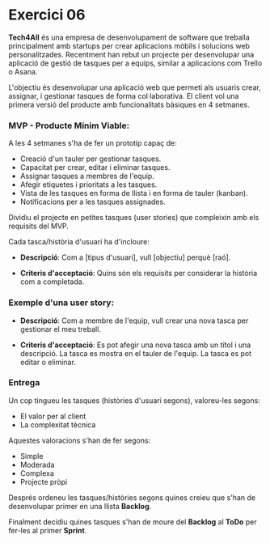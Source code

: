 # Exercici 06

**Tech4All** és una empresa de desenvolupament de software que treballa principalment amb startups per crear aplicacions mòbils i solucions web personalitzades. Recentment han rebut un projecte per desenvolupar una aplicació de gestió de tasques per a equips, similar a aplicacions com Trello o Asana.

L'objectiu és desenvolupar una aplicació web que permeti als usuaris crear, assignar, i gestionar tasques de forma col·laborativa. El client vol una primera versió del producte amb funcionalitats bàsiques en 4 setmanes.

### MVP - Producte Mínim Viable:

A les 4 setmanes s'ha de fer un prototip capaç de:

- Creació d'un tauler per gestionar tasques.
- Capacitat per crear, editar i eliminar tasques.
- Assignar tasques a membres de l'equip.
- Afegir etiquetes i prioritats a les tasques.
- Vista de les tasques en forma de llista i en forma de tauler (kanban).
- Notificacions per a les tasques assignades.

Dividiu el projecte en petites tasques (user stories) que compleixin amb els requisits del MVP. 

Cada tasca/història d'usuari ha d'incloure:

- **Descripció**: Com a [tipus d'usuari], vull [objectiu] perquè [raó].

- **Criteris d'acceptació**: Quins són els requisits per considerar la història com a completada.

### Exemple d'una user story:

- **Descripció**: Com a membre de l'equip, vull crear una nova tasca per gestionar el meu treball.

- **Criteris d'acceptació**:
Es pot afegir una nova tasca amb un títol i una descripció.
La tasca es mostra en el tauler de l'equip.
La tasca es pot editar o eliminar.

### Entrega

Un cop tingueu les tasques (històries d'usuari segons), valoreu-les segons:

- El valor per al client
- La complexitat tècnica

Aquestes valoracions s'han de fer segons:

- Simple
- Moderada
- Complexa
- Projecte pròpi

Després ordeneu les tasques/històries segons quines creieu que s'han de desenvolupar primer en una llista **Backlog**.

Finalment decidiu quines tasques s'han de moure del **Backlog** al **ToDo** per fer-les al primer **Sprint**.